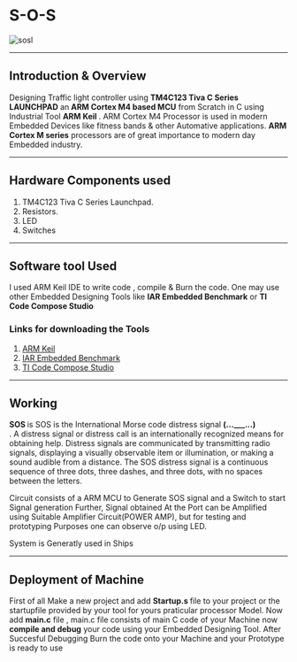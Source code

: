 # S-O-S

![sosl](https://user-images.githubusercontent.com/34485667/34904403-25b73320-f86b-11e7-9268-2defac264929.jpg)

___
## Introduction & Overview

Designing Traffic light controller using <b>TM4C123 Tiva C Series LAUNCHPAD</b> an<b> ARM Cortex M4 based MCU</b>
from Scratch in C using Industrial Tool <b> ARM Keil </b>. ARM Cortex M4 Processor is used in modern Embedded Devices like
fitness bands & other Automative applications. <b>ARM Cortex M series</b> processors are of great importance to modern day Embedded industry. 

___

## Hardware Components used

1. TM4C123 Tiva C Series Launchpad.
2. Resistors.
3. LED
4. Switches

___

## Software tool Used

I used ARM Keil IDE to write code , compile & Burn the code.
One may use other Embedded Designing Tools like <b>IAR Embedded Benchmark</b> or <b>TI Code Compose Studio</b>

### Links for downloading the Tools

1. [ARM Keil](http://www2.keil.com/mdk5/)
2. [IAR Embedded Benchmark](https://www.iar.com/iar-embedded-workbench/)
3. [TI Code Compose Studio](http://www.ti.com/tool/CCSTUDIO)

___

## Working   

<b> SOS </b>is SOS is the International Morse code distress signal <b>(...___...) </b> <br/>.
A distress signal or distress call is an internationally recognized means for obtaining help. Distress signals are communicated by transmitting radio signals, displaying a visually observable item or illumination, or making a sound audible from a distance.
The SOS distress signal is a continuous sequence of three dots, three dashes, and three dots, with no spaces between the letters.

Circuit consists of a ARM MCU to Generate SOS signal and a Switch to start Signal generation
Further, Signal obtained At the Port can be Amplified using Suitable Amplifier Circuit(POWER AMP), but for testing and prototyping Purposes one can observe o/p using LED.

System is Generatly used in Ships 

___

## Deployment of Machine

First of all Make a new project and add <b>Startup.s </b>file to your project or the startupfile provided by your tool for yours praticular processor Model. Now add <b>main.c</b> file , main.c file consists of main C code of your Machine now <b>compile and debug</b> your
code using your Embedded Designing Tool. After Succesful Debugging Burn the code onto your Machine and your Prototype is ready to use

